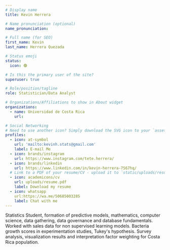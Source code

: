 ```yaml
---
# Display name
title: Kevin Herrera

# Name pronunciation (optional)
name_pronunciation: 

# Full name (for SEO)
first_name: Kevin
last_name: Herrera Quezada

# Status emoji
status:
  icon: 🟢

# Is this the primary user of the site?
superuser: true

# Role/position/tagline
role: Statistician/Data Analyst

# Organizations/Affiliations to show in About widget
organizations:
  - name: Universidad de Costa Rica
    url: 

# Social Networking
# Need to use another icon? Simply download the SVG icon to your `assets/media/icons/` folder.
profiles:
  - icon: at-symbol
    url: 'mailto:kevinh.stats@gmail.com'
    label: E-mail Me
  - icon: brands/instagram
    url: https://www.instagram.com/tete.herrera/
  - icon: brands/linkedin
    url: https://www.linkedin.com/in/kevin-herrera-7567hq/
  # Link to a PDF of your resume/CV - upload it to `static/uploads/resume.pdf`
  - icon: academicons/cv
    url: uploads/resume.pdf
    label: Download my resume
  - icon: whatsapp
    url:https://wa.me/50685003285 
    label: Chat with me
---
```


Statistics Student, formation of predictive models, mathematics, 
computer science, data gathering, data governance and database fundamentals. 
Worked with sales data for non supervised learning models. 
Bacteria growth scores in experimentation studies, Tukey's hypothesis. 
Survey analysis, visualization results and interpretation
factor weighting for Costa Rica population.
